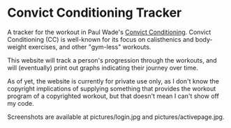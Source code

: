 # Convict Conditioning Tracker

A tracker for the workout in Paul Wade's [Convict Conditioning](http://www.amazon.com/Convict-Conditioning-Weakness-Survival-Strength/dp/0938045768). Convict Conditioning (CC) is well-known for its focus on calisthenics and body-weight exercises, and other "gym-less" workouts.

This website will track a person's progression through the workouts, and will (eventually) print out graphs indicating their journey over time.

As of yet, the website is currently for private use only, as I don't know the copyright implications of supplying something that provides the workout program of a copyrighted workout, but that doesn't mean I can't show off my code.

Screenshots are available at pictures/login.jpg and pictures/activepage.jpg.